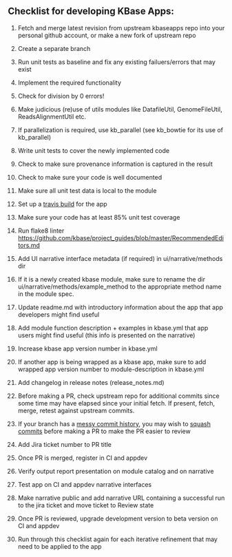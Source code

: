Checklist for developing KBase Apps:
------------------------------------

1. Fetch and merge latest revision from upstream kbaseapps repo into your personal github account, or make a new fork of upstream repo

2. Create a separate branch

3. Run unit tests as baseline and fix any existing failuers/errors that may exist

4. Implement the required functionality

5. Check for division by 0 errors!

6. Make judicious (re)use of utils modules like DatafileUtil, GenomeFileUtil, ReadsAlignmentUtil etc. 

7. If parallelization is required, use kb_parallel (see kb_bowtie for its use of kb_parallel)

8. Write unit tests to cover the newly implemented code

9. Check to make sure provenance information is captured in the result

10. Check to make sure your code is well documented

11.  Make sure all unit test data is local to the module

12.  Set up a [travis build](/travis.md) for the app

13. Make sure your code has at least 85% unit test coverage

14. Run flake8 linter https://github.com/kbase/project_guides/blob/master/RecommendedEditors.md

15. Add UI narrative interface metadata (if required) in ui/narrative/methods dir

16. If it is a newly created kbase module, make sure to rename the dir ui/narrative/methods/example_method to the appropriate method name in the module spec.

17. Update readme.md with introductory information about the app that app developers might find useful

18. Add module function description + examples in kbase.yml that app users might find useful (this info is presented on the narrative)

19. Increase kbase app version number in kbase.yml

20. If another app is being wrapped as a kbase app, make sure to add wrapped app version number to module-description in kbase.yml

21. Add changelog in release notes (release_notes.md)

22. Before making a PR, check upstream repo for additional commits since some time may have elapsed since your initial fetch. If present, fetch, merge, retest against upstream commits.

23. If your branch has a [messy commit history](https://github.com/blog/2141-squash-your-commits), you may wish to [squash commits](https://makandracards.com/makandra/527-squash-several-git-commits-into-a-single-commit) before making a PR to make the PR easier to review

24. Add Jira ticket number to PR title

25. Once PR is merged, register in CI and appdev

26. Verify output report presentation on module catalog and on narrative

27. Test app on CI and appdev narrative interfaces

28. Make narrative public and add narrative URL containing a successful run to the jira ticket and move ticket to Review state

29. Once PR is reviewed, upgrade development version to beta version on CI and appdev

30. Run through this checklist again for each iterative refinement that may need to be applied to the app
